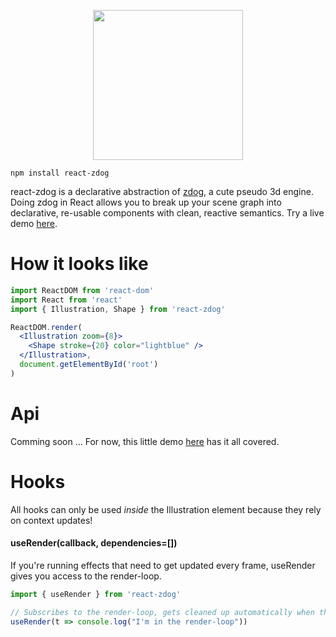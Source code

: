 <p align="center">
  <img src="https://imgur.com/THk95vU.png" width="240" />
</p>

    npm install react-zdog
    
react-zdog is a declarative abstraction of [zdog](https://zzz.dog/), a cute pseudo 3d engine. Doing zdog in React allows you to break up your scene graph into declarative, re-usable components with clean, reactive semantics. Try a live demo [here](https://codesandbox.io/s/nervous-feather-vk9uh).

# How it looks like

```jsx
import ReactDOM from 'react-dom'
import React from 'react'
import { Illustration, Shape } from 'react-zdog'

ReactDOM.render(
  <Illustration zoom={8}>
    <Shape stroke={20} color="lightblue" />
  </Illustration>,
  document.getElementById('root')
)
```

# Api

Comming soon ... For now, this little demo [here](https://codesandbox.io/s/nervous-feather-vk9uh) has it all covered.

# Hooks

All hooks can only be used *inside* the Illustration element because they rely on context updates!

#### useRender(callback, dependencies=[])

If you're running effects that need to get updated every frame, useRender gives you access to the render-loop.

```jsx
import { useRender } from 'react-zdog'

// Subscribes to the render-loop, gets cleaned up automatically when the component unmounts
useRender(t => console.log("I'm in the render-loop"))
```

